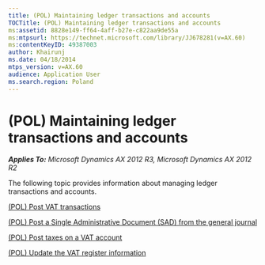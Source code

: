 ```yaml
---
title: (POL) Maintaining ledger transactions and accounts
TOCTitle: (POL) Maintaining ledger transactions and accounts
ms:assetid: 8828e149-ff64-4aff-b27e-c822aa9de55a
ms:mtpsurl: https://technet.microsoft.com/library/JJ678281(v=AX.60)
ms:contentKeyID: 49387003
author: Khairunj
ms.date: 04/18/2014
mtps_version: v=AX.60
audience: Application User
ms.search.region: Poland
---
```


# (POL) Maintaining ledger transactions and accounts 


_**Applies To:** Microsoft Dynamics AX 2012 R3, Microsoft Dynamics AX 2012 R2_

The following topic provides information about managing ledger transactions and accounts.

[(POL) Post VAT transactions](pol-post-vat-transactions.md)

[(POL) Post a Single Administrative Document (SAD) from the general journal](pol-post-a-single-administrative-document-sad-from-the-general-journal.md)

[(POL) Post taxes on a VAT account](pol-post-taxes-on-a-vat-account.md)

[(POL) Update the VAT register information](pol-update-the-vat-register-information.md)

  


